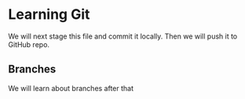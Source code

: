 # Learning Git
We will next stage this file and commit it locally. Then we will push it to GitHub repo.

## Branches
We will learn about branches after that
